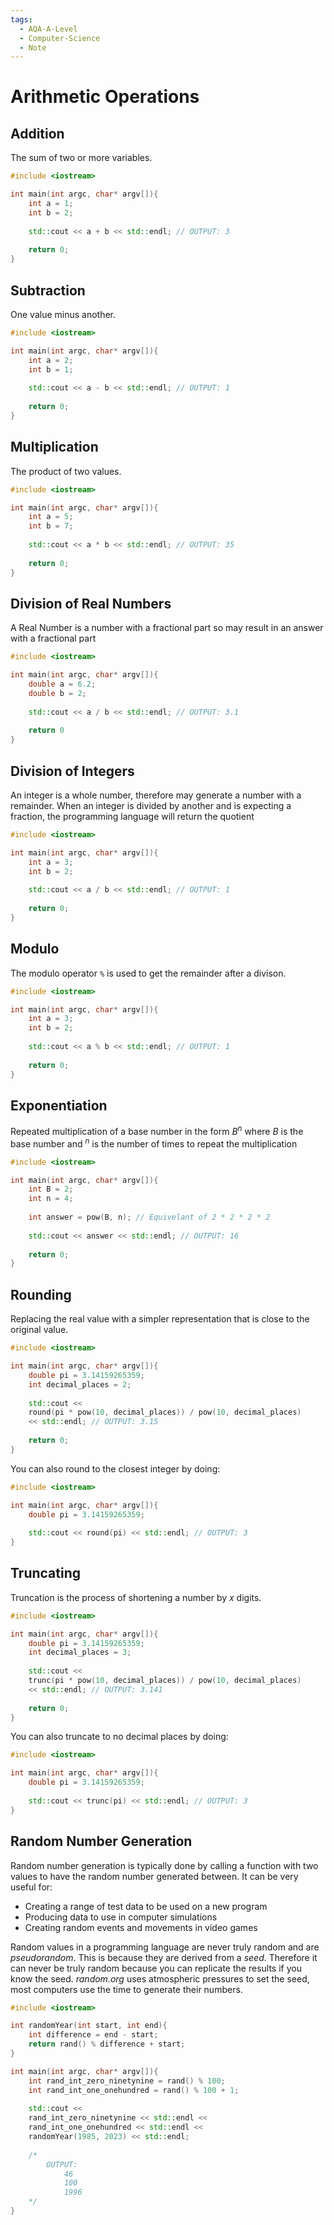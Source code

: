 ```yaml
---
tags:
  - AQA-A-Level
  - Computer-Science
  - Note
---
```

# Arithmetic Operations
## Addition
The sum of two or more variables.
```cpp
#include <iostream>

int main(int argc, char* argv[]){
	int a = 1;
	int b = 2;
	
	std::cout << a + b << std::endl; // OUTPUT: 3
	
	return 0;
}
```

## Subtraction
One value minus another.
```cpp
#include <iostream>

int main(int argc, char* argv[]){
	int a = 2;
	int b = 1;
	
	std::cout << a - b << std::endl; // OUTPUT: 1
	
	return 0;
}
```

## Multiplication
The product of two values.
```cpp
#include <iostream>

int main(int argc, char* argv[]){
	int a = 5;
	int b = 7;
	
	std::cout << a * b << std::endl; // OUTPUT: 35
	
	return 0;
}
```

## Division of Real Numbers
A Real Number is a number with a fractional part so may result in an answer with a fractional part
```cpp
#include <iostream>

int main(int argc, char* argv[]){
	double a = 6.2;
	double b = 2;
	
	std::cout << a / b << std::endl; // OUTPUT: 3.1
	
	return 0
}
```

## Division of Integers
An integer is a whole number, therefore may generate a number with a remainder. When an integer is divided by another and is expecting a fraction, the programming language will return the quotient
```cpp
#include <iostream>

int main(int argc, char* argv[]){
	int a = 3;
	int b = 2;
	
	std::cout << a / b << std::endl; // OUTPUT: 1
	
	return 0;
}
```

## Modulo
The modulo operator `%` is used to get the remainder after a divison.
```cpp
#include <iostream>

int main(int argc, char* argv[]){
	int a = 3;
	int b = 2;
	
	std::cout << a % b << std::endl; // OUTPUT: 1
	
	return 0;
}
```

## Exponentiation
Repeated multiplication of a base number in the form $B^n$ where $B$ is the base number and $^n$ is the number of times to repeat the multiplication
```cpp
#include <iostream>

int main(int argc, char* argv[]){
	int B = 2;
	int n = 4;
	
	int answer = pow(B, n); // Equivelant of 2 * 2 * 2 * 2
	
	std::cout << answer << std::endl; // OUTPUT: 16
	
	return 0;
}
```

## Rounding
Replacing the real value with a simpler representation that is close to the original value.

```cpp
#include <iostream>

int main(int argc, char* argv[]){
	double pi = 3.14159265359;
	int decimal_places = 2;
	
	std::cout << 
	round(pi * pow(10, decimal_places)) / pow(10, decimal_places)
	<< std::endl; // OUTPUT: 3.15
	
	return 0;
}
```

You can also round to the closest integer by doing:
```cpp
#include <iostream>

int main(int argc, char* argv[]){
	double pi = 3.14159265359;
	
	std::cout << round(pi) << std::endl; // OUTPUT: 3
}
```

## Truncating
Truncation is the process of shortening a number by *x* digits.
```cpp
#include <iostream>

int main(int argc, char* argv[]){
	double pi = 3.14159265359;
	int decimal_places = 3;
	
	std::cout << 
	trunc(pi * pow(10, decimal_places)) / pow(10, decimal_places)
	<< std::endl; // OUTPUT: 3.141
	
	return 0;
}
```

You can also truncate to no decimal places by doing:
```cpp
#include <iostream>

int main(int argc, char* argv[]){
	double pi = 3.14159265359;
	
	std::cout << trunc(pi) << std::endl; // OUTPUT: 3
}
```

## Random Number Generation
Random number generation is typically done by calling a function with two values to have the random number generated between.
It can be very useful for:
- Creating a range of test data to be used on a new program
- Producing data to use in computer simulations
- Creating random events and movements in video games

Random values in a programming language are never truly random and are *pseudorandom*. This is because they are derived from a *seed*. Therefore it can never be truly random because you can replicate the results if you know the seed.
*random.org* uses atmospheric pressures to set the seed, most computers use the time to generate their numbers.

```cpp
#include <iostream>

int randomYear(int start, int end){
	int difference = end - start;
	return rand() % difference + start;
}

int main(int argc, char* argv[]){
	int rand_int_zero_ninetynine = rand() % 100;
	int rand_int_one_onehundred = rand() % 100 + 1;
	
	std::cout <<
	rand_int_zero_ninetynine << std::endl <<
	rand_int_one_onehundred << std::endl <<
	randomYear(1985, 2023) << std::endl;
	
	/*
		OUTPUT:
			46
			100
			1996
	*/
}
```